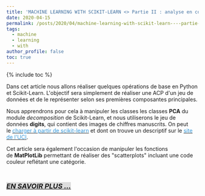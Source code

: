 ```yaml
---
title: 'MACHINE LEARNING WITH SCIKIT-LEARN <> Partie II : analyse en composante principale - ACP'
date: 2020-04-15
permalink: /posts/2020/04/machine-learning-with-scikit-learn----partie-ii---analyse-en-composante-principale---acp
tags:
  - machine
  - learning
  - with
author_profile: false
toc: true
---
```


{% include toc %}

<p>Dans cet article nous allons r&eacute;aliser quelques op&eacute;rations de base en Python et Scikit-Learn. L&#39;objectif sera simplement de r&eacute;aliser une ACP d&#39;un jeu de donn&eacute;es et de le repr&eacute;senter selon ses premi&egrave;res composantes principales.</p>

<p>Nous apprendrons pour cela &agrave; manipuler les classes les classes&nbsp;<strong>PCA</strong>&nbsp;du module&nbsp;<em>decomposition</em>&nbsp;de Scikit-Learn, et nous utiliserons le jeu de donn&eacute;es&nbsp;<strong>digits</strong>, qui contient des images de chiffres manuscrits. On peut le&nbsp;<a href="http://scikit-learn.org/stable/modules/generated/sklearn.datasets.load_digits.html#sklearn.datasets.load_digits"><span style="color:#3498db">charger &agrave; partir de scikit-learn</span></a>&nbsp;et dont on trouve un descriptif sur le&nbsp;<a href="http://archive.ics.uci.edu/ml/datasets/Optical+Recognition+of+Handwritten+Digits"><span style="color:#3498db">site de l&#39;UCI</span></a>.</p>

<p>Cet article sera &eacute;galement l&#39;occasion de manipuler les fonctions de&nbsp;<strong>MatPlotLib</strong>&nbsp;permettant de r&eacute;aliser des &quot;scatterplots&quot; incluant une code couleur refl&eacute;tant une cat&eacute;gorie.</p>

<p>&nbsp;</p>

<p><a href="https://github.com/armelsoubeiga/Blog-Examples/blob/master/ML_Witth_Scikit-Learn/Partie_II_analyse_en_composente_principale_ACP.ipynb"><span style="font-size:18px"><strong><em><span style="background-color:#dddddd">EN SAVOIR PLUS ...</span></em></strong></span></a></p>

<div id="gtx-trans" style="left:7px; position:absolute; top:208px">
<div class="gtx-trans-icon">&nbsp;</div>
</div>
